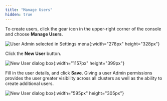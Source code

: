 ```yaml
---
title: "Manage Users"
hidden: true
---
```


To create users, click the gear icon in the upper-right corner of the console and choose **Manage Users**.

![User Admin selected in Settings menu](/img/settings-user-admin-updated.png "User Admin selected in Settings menu"){:width="278px" height="328px"}

Click the **New User** button. 

![New User dialog box](/img/settings-new-user-updated.png "New User dialog box"){:width="1157px" height="399px"}

Fill in the user details, and click **Save**. Giving a user Admin permissions provides the user greater visibility across all clusters as well as the ability to create additional users.

![New User dialog box](/img/settings-new-user-creation.png "New User dialog box"){:width="595px" height="305px"}

